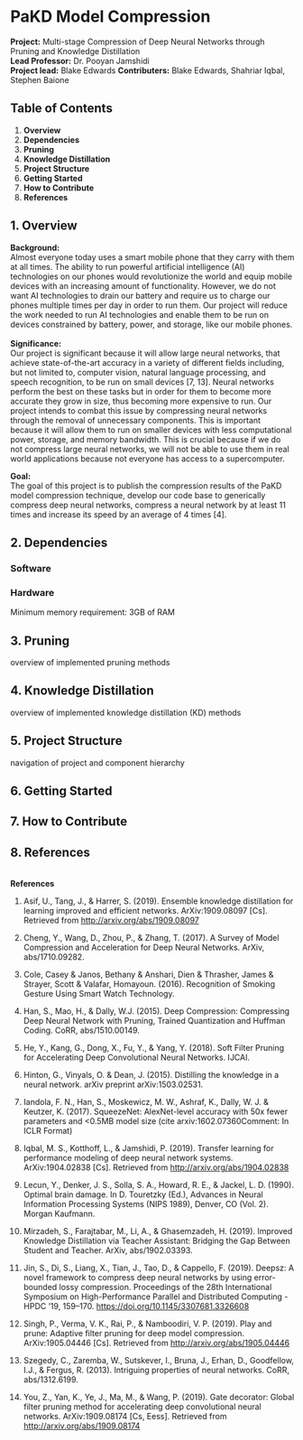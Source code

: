 # PaKD Model Compression
<b>Project:</b> Multi-stage Compression of Deep Neural Networks through Pruning and Knowledge Distillation<br>
<b>Lead Professor:</b> Dr. Pooyan Jamshidi<br>
<b>Project lead:</b> Blake Edwards
<b>Contributers:</b> Blake Edwards, Shahriar Iqbal, Stephen Baione<br>


## Table of Contents
1. **Overview**
2. **Dependencies**
3. **Pruning**
4. **Knowledge Distillation**
5. **Project Structure**
6. **Getting Started**
7. **How to Contribute**
8. **References**

## 1. Overview
<b>Background:</b><br>Almost everyone today uses a smart mobile phone that they carry with them at all times. The ability to run powerful artificial intelligence (AI) technologies on our phones would revolutionize the world and equip mobile devices with an increasing amount of functionality. However, we do not want AI technologies to drain our battery and require us to charge our phones multiple times per day in order to run them. Our project will reduce the work needed to run AI technologies and enable them to be run on devices constrained by battery, power, and storage, like our mobile phones.
<br><br><b>Significance:</b><br>
Our project is significant because it will allow large neural networks, that achieve state-of-the-art accuracy in a variety of different fields including, but not limited to, computer vision, natural language processing, and speech recognition, to be run on small devices [7, 13]. Neural networks perform the best on these tasks but in order for them to become more accurate they grow in size, thus becoming more expensive to run. Our project intends to combat this issue by compressing neural networks through the removal of unnecessary components. This is important because it will allow them to run on smaller devices with less computational power, storage, and memory bandwidth. This is crucial because if we do not compress large neural networks, we will not be able to use them in real world applications because not everyone has access to a supercomputer.
<br>

<b>Goal:</b><br>
The goal of this project is to publish the compression results of the PaKD model compression technique, develop our code base to generically compress deep neural networks, compress a neural network by at least 11 times and increase its speed by an average of 4 times [4].

## 2. Dependencies
### Software
### Hardware
Minimum memory requirement: 3GB of RAM

## 3. Pruning
overview of implemented pruning methods

## 4. Knowledge Distillation
overview of implemented knowledge distillation (KD) methods

## 5. Project Structure
navigation of project and component hierarchy

## 6. Getting Started

## 7. How to Contribute

## 8. References

<br>
<b>References</b>

1. Asif, U., Tang, J., & Harrer, S. (2019). Ensemble knowledge distillation for learning improved and efficient networks. ArXiv:1909.08097 [Cs]. Retrieved from http://arxiv.org/abs/1909.08097

2. Cheng, Y., Wang, D., Zhou, P., & Zhang, T. (2017). A Survey of Model Compression and Acceleration for Deep Neural Networks. ArXiv, abs/1710.09282.

3. Cole, Casey & Janos, Bethany & Anshari, Dien & Thrasher, James & Strayer, Scott & Valafar, Homayoun. (2016). Recognition of Smoking Gesture Using Smart Watch Technology.

4. Han, S., Mao, H., & Dally, W.J. (2015). Deep Compression: Compressing Deep Neural Network with Pruning, Trained Quantization and Huffman Coding. CoRR, abs/1510.00149.

5. He, Y., Kang, G., Dong, X., Fu, Y., & Yang, Y. (2018). Soft Filter Pruning for Accelerating Deep Convolutional Neural Networks. IJCAI.

6. Hinton, G., Vinyals, O. & Dean, J. (2015). Distilling the knowledge in a neural network. arXiv preprint arXiv:1503.02531.

7. Iandola, F. N., Han, S., Moskewicz, M. W., Ashraf, K., Dally, W. J. & Keutzer, K. (2017). SqueezeNet: AlexNet-level accuracy with 50x fewer parameters and <0.5MB model size (cite arxiv:1602.07360Comment: In ICLR Format)

8. Iqbal, M. S., Kotthoff, L., & Jamshidi, P. (2019). Transfer learning for performance modeling of deep neural network systems. ArXiv:1904.02838 [Cs]. Retrieved from http://arxiv.org/abs/1904.02838

9. Lecun, Y., Denker, J. S., Solla, S. A., Howard, R. E., & Jackel, L. D. (1990). Optimal brain damage. In D. Touretzky (Ed.), Advances in Neural Information Processing Systems (NIPS 1989), Denver, CO (Vol. 2). Morgan Kaufmann.

10. Mirzadeh, S., Farajtabar, M., Li, A., & Ghasemzadeh, H. (2019). Improved Knowledge Distillation via Teacher Assistant: Bridging the Gap Between Student and Teacher. ArXiv, abs/1902.03393.

11. Jin, S., Di, S., Liang, X., Tian, J., Tao, D., & Cappello, F. (2019). Deepsz: A novel framework to compress deep neural networks by using error-bounded lossy compression. Proceedings of the 28th International Symposium on High-Performance Parallel and Distributed Computing - HPDC ’19, 159–170. https://doi.org/10.1145/3307681.3326608

12. Singh, P., Verma, V. K., Rai, P., & Namboodiri, V. P. (2019). Play and prune: Adaptive filter pruning for deep model compression. ArXiv:1905.04446 [Cs]. Retrieved from http://arxiv.org/abs/1905.04446

13. Szegedy, C., Zaremba, W., Sutskever, I., Bruna, J., Erhan, D., Goodfellow, I.J., & Fergus, R. (2013). Intriguing properties of neural networks. CoRR, abs/1312.6199.

14. You, Z., Yan, K., Ye, J., Ma, M., & Wang, P. (2019). Gate decorator: Global filter pruning method for accelerating deep convolutional neural networks. ArXiv:1909.08174 [Cs, Eess]. Retrieved from http://arxiv.org/abs/1909.08174
 
